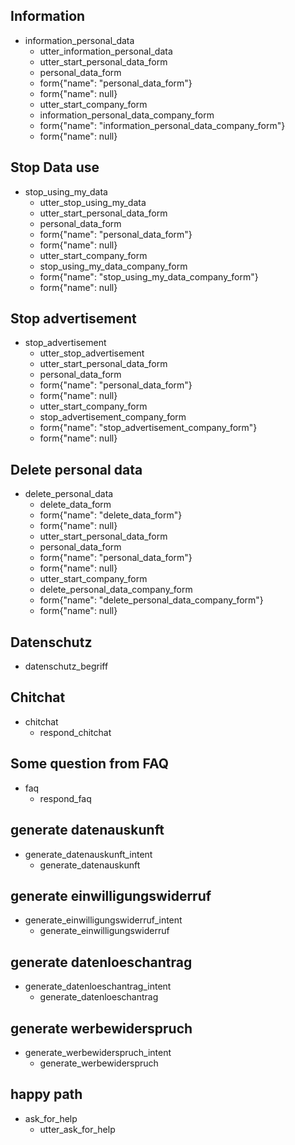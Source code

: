 ## Information
* information_personal_data
  - utter_information_personal_data
  - utter_start_personal_data_form
  - personal_data_form                   
  - form{"name": "personal_data_form"}   
  - form{"name": null}    
  - utter_start_company_form
  - information_personal_data_company_form                   
  - form{"name": "information_personal_data_company_form"}   
  - form{"name": null}     

## Stop Data use
* stop_using_my_data
  - utter_stop_using_my_data
  - utter_start_personal_data_form
  - personal_data_form                   
  - form{"name": "personal_data_form"}   
  - form{"name": null}    
  - utter_start_company_form
  - stop_using_my_data_company_form                   
  - form{"name": "stop_using_my_data_company_form"}   
  - form{"name": null}

## Stop advertisement
* stop_advertisement
  - utter_stop_advertisement
  - utter_start_personal_data_form
  - personal_data_form                   
  - form{"name": "personal_data_form"}   
  - form{"name": null}    
  - utter_start_company_form
  - stop_advertisement_company_form                   
  - form{"name": "stop_advertisement_company_form"}   
  - form{"name": null}
  
## Delete personal data
* delete_personal_data
  - delete_data_form                  
  - form{"name": "delete_data_form"}   
  - form{"name": null}    
  - utter_start_personal_data_form
  - personal_data_form                   
  - form{"name": "personal_data_form"}   
  - form{"name": null}   
  - utter_start_company_form
  - delete_personal_data_company_form                   
  - form{"name": "delete_personal_data_company_form"}   
  - form{"name": null}

## Datenschutz
* datenschutz_begriff

## Chitchat
  * chitchat
    - respond_chitchat

## Some question from FAQ
  * faq
    - respond_faq

## generate datenauskunft
  * generate_datenauskunft_intent
    - generate_datenauskunft

## generate einwilligungswiderruf
  * generate_einwilligungswiderruf_intent
    - generate_einwilligungswiderruf

## generate datenloeschantrag
  * generate_datenloeschantrag_intent
    - generate_datenloeschantrag

## generate werbewiderspruch
  * generate_werbewiderspruch_intent
    - generate_werbewiderspruch

## happy path
* ask_for_help
  - utter_ask_for_help

<!-- ## Nutzerdaten
* name
  - utter_ask_name
* email
  - utter_ask_email
* kundennummer
  - utter_ask_kundennummer
* anschrift
  - utter_ask_anschrift
* plz
  - utter_ask_plz
* stadt
  - utter_ask_stadt
* land
  - utter_ask_land -->
